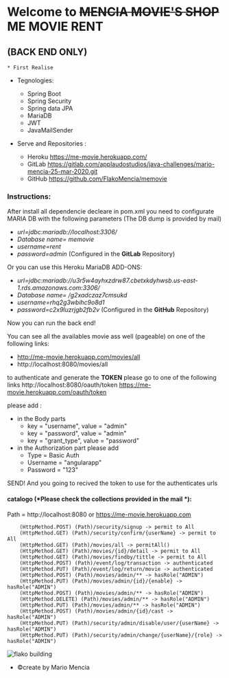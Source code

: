 # Welcome to ~~MENCIA MOVIE'S SHOP~~ **ME MOVIE RENT** 
## (BACK END ONLY)

	* First Realise
	
- Tegnologies:
	- Spring Boot   
	- Spring Security    
	- Spring data JPA
	- MariaDB   	
	- JWT				 
	- JavaMailSender
	
	
- Serve and Repositories :
	- Heroku   	https://me-movie.herokuapp.com/
	- GitLab    https://gitlab.com/applaudostudios/java-challenges/mario-mencia-25-mar-2020.git
	- GitHub	https://github.com/FlakoMencia/memovie
	

### Instructions: 
After install all dependencie decleare in pom.xml you need to configurate MARIA DB with the following parameters (The DB dump is provided by mail)
-  _url=jdbc:mariadb://localhost:3306/_
-  _Database name= memovie_
-  _username=rent_
-  _password=admin_
(Configured in the **GitLab** Repository)

Or you can use this Heroku MariaDB ADD-ONS: 

-  *url=jdbc:mariadb://u3r5w4ayhxzdrw87.cbetxkdyhwsb.us-east-1.rds.amazonaws.com:3306/*
-  *Database name= /g2xadczaz7cmsukd*
-  *username=rhq2g3wbihc9o8d1*
-  *password=c2x9luzrjgb2fb2v*
(Configured in the **GitHub** Repository)

Now you can run the back end! 

You can see all the availables movie ass well (pageable) on one of the following links:
- http://me-movie.herokuapp.com/movies/all
- http://localhost:8080/movies/all

to authenticate and generate the **TOKEN** please go to one of the following links
http://localhost:8080/oauth/token
https://me-movie.herokuapp.com/oauth/token

please add :
- in the Body parts
	- key = "username", value = "admin" 
	- key = "password", value = "admin"
	- key = "grant_type", value = "password"
- in the Authorization part please add	
	- Type = Basic Auth
	- Username = "angularapp"
	- Password = "123"

SEND! And you going to recived the token to use for the authenticates urls

#### catalogo (*Please check the collections provided in the mail *):	
Path = http://localhost:8080 or https://me-movie.herokuapp.com

		(HttpMethod.POST) (Path)/security/signup -> permit to All
		(HttpMethod.GET) (Path)/security/confirm/{userName} -> permit to All
		(HttpMethod.GET) (Path)/movies/all -> permitAll()
		(HttpMethod.GET) (Path)/movies/{id}/detail -> permit to All
		(HttpMethod.GET) (Path)/movies/findby/tittle -> permit to All
        (HttpMethod.POST) (Path)/event/log/transaction -> authenticated
		(HttpMethod.PUT) (Path)/event/log/return/movie -> authenticated
		(HttpMethod.POST) (Path)/movies/admin/** -> hasRole("ADMIN")
        (HttpMethod.PUT) (Path)/movies/admin/{id}/{enable} -> hasRole("ADMIN")
        (HttpMethod.POST) (Path)/movies/admin/** -> hasRole("ADMIN")
        (HttpMethod.DELETE) (Path)/movies/admin/** -> hasRole("ADMIN")
        (HttpMethod.PUT) (Path)/movies/admin/** -> hasRole("ADMIN")
        (HttpMethod.POST) (Path)/movies/admin/{id}/cast -> hasRole("ADMIN")
        (HttpMethod.PUT) (Path)/security/admin/disable/user/{userName} -> hasRole("ADMIN")
        (HttpMethod.PUT) (Path)/security/admin/change/{userName}/{role} -> hasRole("ADMIN")


		
		

![flako building](https://www.publicationsports.com/cache/fileStorage/af/ab/afab947e2489fe6fc00242891ea1d44f_p_vi_65456_1517522071.jpeg)

* &copy;create by Mario Mencia 

